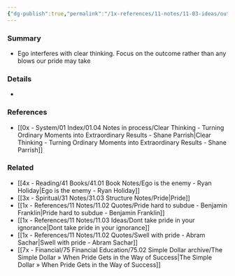 ```yaml
---
{"dg-publish":true,"permalink":"/1x-references/11-notes/11-03-ideas/outcome-over-ego/","title":"Outcome over ego.","dgShowBacklinks":false}
---
```



### Summary
- Ego interferes with clear thinking. Focus on the outcome rather than any blows our pride may take

### Details
- 

### References
- [[0x - System/01 Index/01.04 Notes in process/Clear Thinking - Turning Ordinary Moments into Extraordinary Results - Shane  Parrish\|Clear Thinking - Turning Ordinary Moments into Extraordinary Results - Shane  Parrish]]

### Related
- [[4x - Reading/41 Books/41.01 Book Notes/Ego is the enemy - Ryan Holiday\|Ego is the enemy - Ryan Holiday]]
- [[3x - Spiritual/31 Notes/31.03 Structure Notes/Pride\|Pride]]
- [[1x - References/11 Notes/11.02 Quotes/Pride hard to subdue - Benjamin Franklin\|Pride hard to subdue - Benjamin Franklin]]
- [[1x - References/11 Notes/11.03 Ideas/Dont take pride in your ignorance\|Dont take pride in your ignorance]]
- [[1x - References/11 Notes/11.02 Quotes/Swell with pride - Abram Sachar\|Swell with pride - Abram Sachar]]
- [[7x - Financial/75 Financial Education/75.02 Simple Dollar archive/The Simple Dollar » When Pride Gets in the Way of Success\|The Simple Dollar » When Pride Gets in the Way of Success]]

